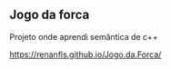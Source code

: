 <h2>Jogo da forca</h2>
<p>Projeto onde aprendi semântica de c++</p> 

https://renanfls.github.io/Jogo.da.Forca/
